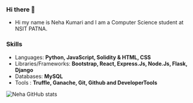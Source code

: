 ### Hi there 👋

<!--
**NehaK745/NehaK745** is a ✨ _special_ ✨ repository because its `README.md` (this file) appears on your GitHub profile.

Here are some ideas to get you started:

- 🔭 I’m currently working on ...
- 🌱 I’m currently learning ...
- 👯 I’m looking to collaborate on ...
- 🤔 I’m looking for help with ...
- 💬 Ask me about ...
- 📫 How to reach me: ...
- 😄 Pronouns: ...
- ⚡ Fun fact: ...
-->
* Hi my name is Neha Kumari and I am a Computer Science student at NSIT PATNA.

### Skills
* Languages: **Python, JavaScript, Solidity & HTML, CSS**
* Libraries/Frameworks: **Bootstrap, React, Express.Js, Node.Js, Flask, Django**
* Databases: **MySQL**
* Tools : **Truffle, Ganache, Git, Github and DeveloperTools**





![Neha GitHub stats](https://github-readme-stats.vercel.app/api?username=NehaK745&show_icons=true&theme=radical)
